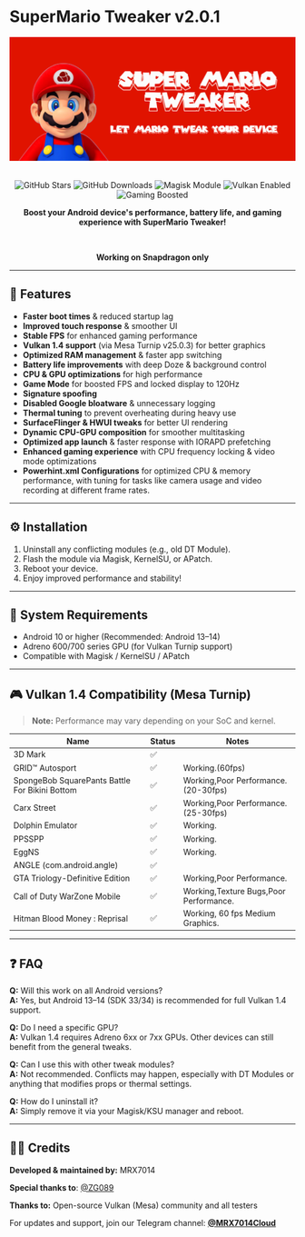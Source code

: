 # SuperMario Tweaker v2.0.1

<div align="center">
  <img src="SMTW-Banner.jpg" alt="SuperMario Tweaker Banner" />
  <br /><br />
  <p>
    <img src="https://img.shields.io/github/stars/MRX7014/SuperMario-Tweaker?style=flat-square" alt="GitHub Stars" />
    <img src="https://img.shields.io/github/downloads/MRX7014/SuperMario-Tweaker/total?style=flat-square" alt="GitHub Downloads" />
    <img src="https://img.shields.io/badge/Magisk-Module-success?style=flat-square&logo=magisk" alt="Magisk Module" />
    <img src="https://img.shields.io/badge/Vulkan-Enabled-critical?style=flat-square&logo=vulkan" alt="Vulkan Enabled" />
    <img src="https://img.shields.io/badge/Gaming-Boosted-red?style=flat-square&logo=nintendo-switch" alt="Gaming Boosted" />
  </p>
  
  <b>Boost your Android device's performance, battery life, and gaming experience with SuperMario Tweaker!</b>
  
  <br />
  
<b>Working on Snapdragon only</b>
  
</div>

---


## 🚀 Features

- **Faster boot times** & reduced startup lag  
- **Improved touch response** & smoother UI  
- **Stable FPS** for enhanced gaming performance  
- **Vulkan 1.4 support** (via Mesa Turnip v25.0.3) for better graphics  
- **Optimized RAM management** & faster app switching  
- **Battery life improvements** with deep Doze & background control  
- **CPU & GPU optimizations** for high performance  
- **Game Mode** for boosted FPS and locked display to 120Hz  
- **Signature spoofing**  
- **Disabled Google bloatware** & unnecessary logging  
- **Thermal tuning** to prevent overheating during heavy use  
- **SurfaceFlinger & HWUI tweaks** for better UI rendering  
- **Dynamic CPU-GPU composition** for smoother multitasking  
- **Optimized app launch** & faster response with IORAPD prefetching  
- **Enhanced gaming experience** with CPU frequency locking & video mode optimizations  
- **Powerhint.xml Configurations** for optimized CPU & memory performance, with tuning for tasks like camera usage and video recording at different frame rates.  

---

## ⚙️ Installation

1. Uninstall any conflicting modules (e.g., old DT Module).  
2. Flash the module via Magisk, KernelSU, or APatch.  
3. Reboot your device.  
4. Enjoy improved performance and stability!

---

## 📌 System Requirements

- Android 10 or higher (Recommended: Android 13–14)  
- Adreno 600/700 series GPU (for Vulkan Turnip support)
- Compatible with Magisk / KernelSU / APatch  

---

## 🎮 Vulkan 1.4 Compatibility (Mesa Turnip)

> **Note:** Performance may vary depending on your SoC and kernel.

| Name                                            | Status | Notes                                                                                                                     |
|-------------------------------------------------|--------|---------------------------------------------------------------------------------------------------------------------------|
| 3D Mark                                         | ✅     |                                                                                                                           |
| GRID™ Autosport                                 | ✅     | Working.(60fps)                                                          |
| SpongeBob SquarePants Battle For Bikini Bottom  | ✅     | Working,Poor Performance.(20-30fps)                                      |
| Carx Street                                     | ✅     | Working,Poor Performance.(25-30fps)                                      |
| Dolphin Emulator                                | ✅     | Working.                                                                 |
| PPSSPP                                          | ✅     | Working.                                                                 |
| EggNS                                           | ✅     | Working.                                                                 |
| ANGLE (com.android.angle)                       | ✅     |                                                                                                                           |
| GTA Triology-Definitive Edition                 | ✅     | Working,Poor Performance.                                                   |
| Call of Duty WarZone Mobile                     | ✅     | Working,Texture Bugs,Poor Performance.                                    |
| Hitman Blood Money : Reprisal                   | ✅     | Working, 60 fps Medium Graphics.                                        |


---

## ❓ FAQ

**Q:** Will this work on all Android versions?  
**A:** Yes, but Android 13–14 (SDK 33/34) is recommended for full Vulkan 1.4 support.

**Q:** Do I need a specific GPU?  
**A:** Vulkan 1.4 requires Adreno 6xx or 7xx GPUs. Other devices can still benefit from the general tweaks.

**Q:** Can I use this with other tweak modules?  
**A:** Not recommended. Conflicts may happen, especially with DT Modules or anything that modifies props or thermal settings.

**Q:** How do I uninstall it?  
**A:** Simply remove it via your Magisk/KSU manager and reboot.

---

## 🧑‍💻 Credits

**Developed & maintained by:** MRX7014

**Special thanks to**: [@ZG089](https://github.com/ZG089)

**Thanks to:** Open-source Vulkan (Mesa) community and all testers  


For updates and support, join our Telegram channel: **[@MRX7014Cloud](https://t.me/MRX7014Cloud)**
